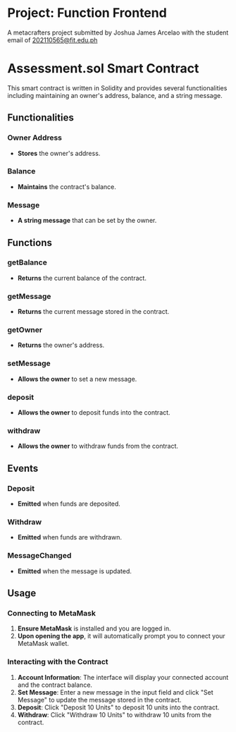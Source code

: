 # Project: Function Frontend

A metacrafters project submitted by Joshua James Arcelao with the student email of 202110565@fit.edu.ph


# Assessment.sol Smart Contract

This smart contract is written in Solidity and provides several functionalities including maintaining an owner's address, balance, and a string message.

## Functionalities

### Owner Address
- **Stores** the owner's address.

### Balance
- **Maintains** the contract's balance.

### Message
- **A string message** that can be set by the owner.

## Functions

### getBalance
- **Returns** the current balance of the contract.

### getMessage
- **Returns** the current message stored in the contract.

### getOwner
- **Returns** the owner's address.

### setMessage
- **Allows the owner** to set a new message.

### deposit
- **Allows the owner** to deposit funds into the contract.

### withdraw
- **Allows the owner** to withdraw funds from the contract.

## Events

### Deposit
- **Emitted** when funds are deposited.

### Withdraw
- **Emitted** when funds are withdrawn.

### MessageChanged
- **Emitted** when the message is updated.

## Usage

### Connecting to MetaMask
1. **Ensure MetaMask** is installed and you are logged in.
2. **Upon opening the app**, it will automatically prompt you to connect your MetaMask wallet.

### Interacting with the Contract
1. **Account Information**: The interface will display your connected account and the contract balance.
2. **Set Message**: Enter a new message in the input field and click "Set Message" to update the message stored in the contract.
3. **Deposit**: Click "Deposit 10 Units" to deposit 10 units into the contract.
4. **Withdraw**: Click "Withdraw 10 Units" to withdraw 10 units from the contract.
